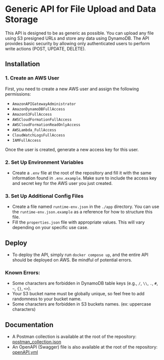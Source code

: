 # Generic API for File Upload and Data Storage

This API is designed to be as generic as possible. You can upload any file using S3 presigned URLs and store any data using DynamoDB. The API provides basic security by allowing only authenticated users to perform write actions (POST, UPDATE, DELETE).

## Installation

### 1. Create an AWS User
First, you need to create a new AWS user and assign the following permissions:

- `AmazonAPIGatewayAdministrator`
- `AmazonDynamoDBFullAccess`
- `AmazonS3FullAccess`
- `AWSCloudFormationFullAccess`
- `AWSCloudFormationReadOnlyAccess`
- `AWSLambda_FullAccess`
- `CloudWatchLogsFullAccess`
- `IAMFullAccess`

Once the user is created, generate a new access key for this user.

### 2. Set Up Environment Variables

- Create a `.env` file at the root of the repository and fill it with the same information found in `.env.example`. Make sure to include the access key and secret key for the AWS user you just created.

### 3. Set Up Additional Config Files

- Create a file named `runtime-env.json` in the `./app` directory. You can use the `runtime-env.json.example` as a reference for how to structure this file.
- Fill the `properties.json` file with appropriate values. This will vary depending on your specific use case.

## Deploy

- To deploy the API, simply run `docker compose up`, and the entire API should be deployed on AWS. Be mindful of potential errors.

### Known Errors:
- Some characters are forbidden in DynamoDB table keys (e.g., `/`, `\\`, `.`, `#`, `~`, `{}`, `<>`).
- Your S3 bucket name must be globally unique, so feel free to add randomness to your bucket name.
- Some characters are forbidden in S3 buckets names. (ex: uppercase characters)

## Documentation

- A Postman collection is available at the root of the repository: [postman_collection.json](./postman_collection.json)
- An OpenAPI (Swagger) file is also available at the root of the repository: [openAPI.yml](./openAPI.yml)
